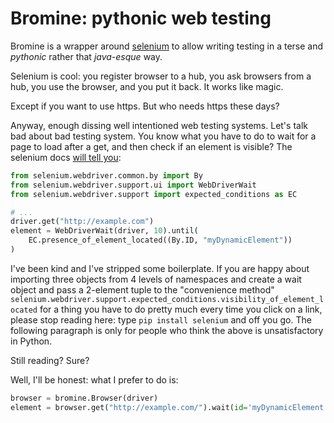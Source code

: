 # Bromine: pythonic web testing

Bromine is a wrapper around [selenium] to allow writing testing in a terse and
*pythonic* rather that *java-esque* way.

[selenium]: https://www.seleniumhq.org/

Selenium is cool: you register browser to a hub, you ask browsers from a hub,
you use the browser, and you put it back. It works like magic.

Except if you want to use https. But who needs https these days?

Anyway, enough dissing well intentioned web testing systems. Let's talk bad
about bad testing system. You know what you have to do to wait for a page to
load after a get, and then check if an element is visible? The selenium docs
[will tell you](https://selenium-python.readthedocs.io/waits.html#explicit-waits):

```python
from selenium.webdriver.common.by import By
from selenium.webdriver.support.ui import WebDriverWait
from selenium.webdriver.support import expected_conditions as EC

# ...
driver.get("http://example.com")
element = WebDriverWait(driver, 10).until(
	EC.presence_of_element_located((By.ID, "myDynamicElement"))
)
```

I've been kind and I've stripped some boilerplate. If you are happy about
importing three objects from 4 levels of namespaces and create a wait object
and pass a 2-element tuple to the "convenience method"
`selenium.webdriver.support.expected_conditions.visibility_of_element_located`
for a thing you have to do pretty much every time you click on a link, please
stop reading here: type `pip install selenium` and off you go. The following
paragraph is only for people who think the above is unsatisfactory in Python.

Still reading? Sure?

Well, I'll be honest: what I prefer to do is:

```python
browser = bromine.Browser(driver)
element = browser.get("http://example.com/").wait(id='myDynamicElement')
```
